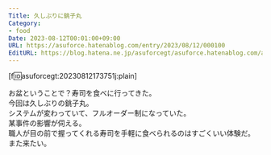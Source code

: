 ```yaml
---
Title: 久しぶりに銚子丸
Category:
- food
Date: 2023-08-12T00:01:00+09:00
URL: https://asuforce.hatenablog.com/entry/2023/08/12/000100
EditURL: https://blog.hatena.ne.jp/asuforcegt/asuforce.hatenablog.com/atom/entry/820878482957753688
---
```


[f:id:asuforcegt:20230812173751j:plain]

お盆ということで？寿司を食べに行ってきた。  
今回は久しぶりの銚子丸。  
システムが変わっていて、フルオーダー制になっていた。  
某事件の影響が伺える。  
職人が目の前で握ってくれる寿司を手軽に食べられるのはすごくいい体験だ。  
また来たい。
